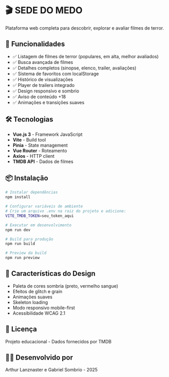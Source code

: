 # 🎬 SEDE DO MEDO

Plataforma web completa para descobrir, explorar e avaliar filmes de terror.

## 🚀 Funcionalidades

- ✅ Listagem de filmes de terror (populares, em alta, melhor avaliados)
- ✅ Busca avançada de filmes
- ✅ Detalhes completos (sinopse, elenco, trailer, avaliações)
- ✅ Sistema de favoritos com localStorage
- ✅ Histórico de visualizações
- ✅ Player de trailers integrado
- ✅ Design responsivo e sombrio
- ✅ Aviso de conteúdo +18
- ✅ Animações e transições suaves

## 🛠️ Tecnologias

- **Vue.js 3** - Framework JavaScript
- **Vite** - Build tool
- **Pinia** - State management
- **Vue Router** - Roteamento
- **Axios** - HTTP client
- **TMDB API** - Dados de filmes

## 📦 Instalação
```bash
# Instalar dependências
npm install

# Configurar variáveis de ambiente
# Crie um arquivo .env na raiz do projeto e adicione:
VITE_TMDB_TOKEN=seu_token_aqui

# Executar em desenvolvimento
npm run dev

# Build para produção
npm run build

# Preview da build
npm run preview
```

## 🎨 Características do Design

- Paleta de cores sombria (preto, vermelho sangue)
- Efeitos de glitch e grain
- Animações suaves
- Skeleton loading
- Modo responsivo mobile-first
- Acessibilidade WCAG 2.1

## 📝 Licença

Projeto educacional - Dados fornecidos por TMDB

## 👨‍💻 Desenvolvido por

Arthur Lanznaster e Gabriel Sombrio - 2025
